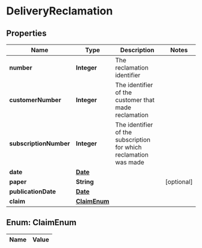 

# DeliveryReclamation

## Properties

Name | Type | Description | Notes
------------ | ------------- | ------------- | -------------
**number** | **Integer** | The reclamation identifier | 
**customerNumber** | **Integer** | The identifier of the customer that made reclamation | 
**subscriptionNumber** | **Integer** | The identifier of the subscription for which reclamation was made | 
**date** | [**Date**](Date.md) |  | 
**paper** | **String** |  |  [optional]
**publicationDate** | [**Date**](Date.md) |  | 
**claim** | [**ClaimEnum**](#ClaimEnum) |  | 


## Enum: ClaimEnum

Name | Value
---- | -----




